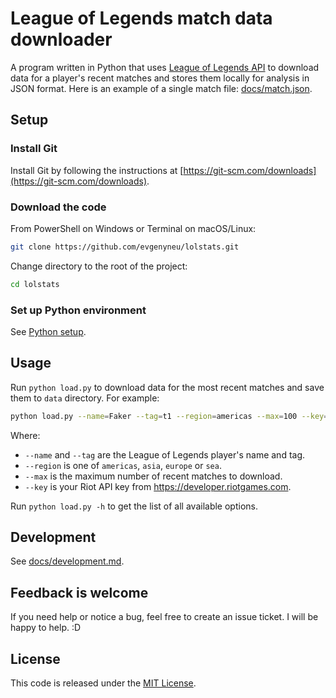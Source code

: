 # League of Legends match data downloader

A program written in Python that uses [League of Legends API](https://developer.riotgames.com/apis) to download data for a player's recent matches and stores them locally for analysis in JSON format. Here is an example of a single match file: [docs/match.json](docs/match.json).

## Setup


### Install Git

Install Git by following the instructions at [https://git-scm.com/downloads](https://git-scm.com/downloads).


### Download the code

From PowerShell on Windows or Terminal on macOS/Linux:

```bash
git clone https://github.com/evgenyneu/lolstats.git
```

Change directory to the root of the project:

```bash
cd lolstats
```


### Set up Python environment

See [Python setup](docs/python_setup.md).

## Usage

Run `python load.py` to download data for the most recent matches and save them to `data` directory. For example:

```bash
python load.py --name=Faker --tag=t1 --region=americas --max=100 --key=your_api_key
```

Where:

  * `--name` and `--tag` are the League of Legends player's name and tag.
  * `--region` is one of `americas`, `asia`, `europe` or `sea`.
  * `--max` is the maximum number of recent matches to download.
  * `--key` is your Riot API key from https://developer.riotgames.com.

Run `python load.py -h` to get the list of all available options.


## Development

See [docs/development.md](docs/development.md).


## Feedback is welcome

If you need help or notice a bug, feel free to create an issue ticket. I will be happy to help. :D


## License

This code is released under the [MIT License](LICENSE).
